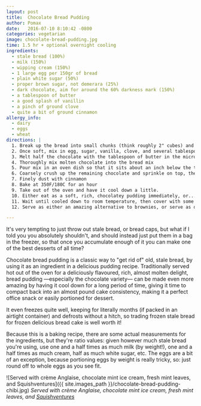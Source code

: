 ```yaml
---
layout: post
title:  Chocolate Bread Pudding
author: Pomax
date:   2016-07-10 8:10:42 -0800
categories: vegetarian
image: chocolate-bread-pudding.jpg
time: 1.5 hr + optional overnight cooling
ingredients:
  - stale bread (100%)
  - milk (150%) 
  - wipping cream (150%)
  - 1 large egg per 150gr of bread
  - plain white sugar (50%)
  - proper brown sugar, not demerara (25%)
  - dark chocolate, aim for around the 60% darkness mark (150%)
  - a tablespoon of butter
  - a good splash of vanillin
  - a pinch of ground clove
  - quite a bit of ground cinnamon
allergy_info:
  - dairy
  - eggs
  - wheat
directions: |
  1. Break up the bread into small chunks (think roughly 2" cubes) and cover with milk and cream to soak and soften 
  2. Once soft, mix in egg, sugar, vanilla, clove, and several tablespoons of cinnamon
  3. Melt half the chocolate with the tablespoon of butter in the microwave on a half-power setting until it's stirrable.
  4. Thoroughly mix molten chocolate into the bread mix
  5. Pour mix in an oven dish so that it sits about an inch below the top of the dish (I find that for 500gr of bread, a 10" x 15" dish works quite well) 
  6. Coarsely crush up the remaining chocolate and sprinkle on top, then gently press down into the mix
  7. Finely dust with cinnamon
  8. Bake at 350F/180C for an hour
  9. Take out of the oven and have it cool down a little.
  10. Either eat as a soft, rich, chocolatey pudding immediately, or...
  11. Wait until cooled down to room temperature, then cover with some kitchen paper towel and aluminium foil and have it compact/cool covered, overnight, then the next day:
  12. Serve as either an amazing alternative to brownies, or serve as dessert with a crème Anglaise, some ice cream, or anything else you like!

---
```


It's very tempting to just throw out stale bread, or bread caps, but what if I told you you absolutely shouldn't, and should instead just put them in a bag in the freezer, so that once you accumulate enough of it you can make one of the best desserts of all time?

Chocolate bread pudding is a classic way to "get rid of" old, stale bread, by using it as an ingredient in a delicious pudding recipe. Traditionally served hot out of the oven for a deliciously flavoured, rich, almost molten delight, bread pudding —especially the chocolate variety— can be made even more amazing by having it cool down for a long period of time, giving it time to compact back into an almost pound cake consistency, making it a perfect office snack or easily portioned for dessert. 

It even freezes quite well, keeping for literally months (if packed in an airtight container) and defrosts without a hitch, so trading frozen stale bread for frozen delicious bread cake is well worth it!

Because this is a baking recipe, there are some actual measurements for the ingredients, but they're ratio values: given however much stale bread you're using, use one and a half times as much milk (by weight!), one and a half times as much cream, half as much white sugar, etc. The eggs are a bit of an exception, because portioning eggs by weight is really tricky, so: just round off to whole eggs as you see fit.

![Served with crème Anglaise, chocolate mint ice cream, fresh mint leaves, and Squishventures]({{ site.images_path }}/chocolate-bread-pudding-chibi.jpg)
*Served with crème Anglaise, chocolate mint ice cream, fresh mint leaves, and [Squishventures](https://twitter.com/squishventures)*
